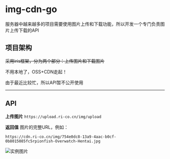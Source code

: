 # img-cdn-go

服务器中越来越多的项目需要使用图片上传和下载功能，所以开发一个专门负责图片上传下载的API

## 项目架构
<del>采用iris框架，分为两个部分：上传图片和下载图片<del>

不用本地了，OSS+CDN走起！

由于最近比较忙，所以API暂不公开使用

***

## API

**上传图片**
`https://upload.ri-co.cn/img/upload`

**返回值** 图片的完整URL，例如：

`https://cdn.ri-co.cn/img/754e0dc8-13a9-4aac-b0cf-0b8015085fc5rpionfish-Overwatch-Hentai.jpg`

![实例图片](https://cdn.ri-co.cn/img/754e0dc8-13a9-4aac-b0cf-0b8015085fc5rpionfish-Overwatch-Hentai.jpg?x-oss-process=style/middle_cut)


